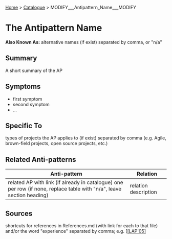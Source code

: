 [Home](../README.md) > [Catalogue](../Antipatterns_catalogue.md) > MODIFY___Antipattern_Name___MODIFY


# The Antipattern Name

**Also Known As:** alternative names (if exist) separated by comma, or "n/a"


## Summary

A short summary of the AP


## Symptoms

 - first symptom
 - second symptom
 - ...

## Specific To

types of projects the AP applies to (if exist) separated by comma (e.g. Agile, brown-field projects, open source projects, etc.)

## Related Anti-patterns

|Anti-pattern  | Relation |
|--|--|
| related AP with link (if already in catalogue) one per row (if none, replace table with "n/a", leave section heading) | relation description |

## Sources

shortcuts for references in References.md (with link for each to that file) and/or the word "experience" separated by comma; e.g. [[[LAP'05]](../References.md)
